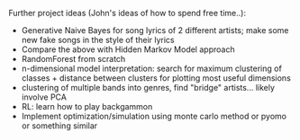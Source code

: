 
Further project ideas (John's ideas of how to spend free time..):

- Generative Naive Bayes for song lyrics of 2 different artists; make some new fake songs in the style of their lyrics
- Compare the above with Hidden Markov Model approach
- RandomForest from scratch
- n-dimensional model interpretation: search for maximum clustering of classes + distance between clusters for plotting most useful dimensions
- clustering of multiple bands into genres, find "bridge" artists... likely involve PCA
- RL: learn how to play backgammon
- Implement optimization/simulation using monte carlo method or pyomo or something similar
